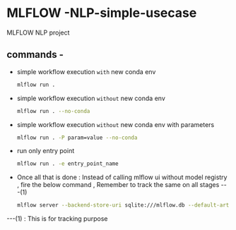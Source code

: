 # MLFLOW -NLP-simple-usecase
MLFLOW NLP project


## commands -

* simple workflow execution `with` new conda env
    ```bash
    mlflow run .
    ```

* simple workflow execution `without` new conda env
    ```bash
    mlflow run . --no-conda
    ```

* simple workflow execution `without` new conda env with parameters
    ```bash
    mlflow run . -P param=value --no-conda
    ```

* run only entry point 
    ```bash
    mlflow run . -e entry_point_name
    ```


* Once all that is done : Instead of calling mlflow ui without model registry , fire the below command , Remember to track the same on all stages ---(1)
    ```bash
    mlflow server --backend-store-uri sqlite:///mlflow.db --default-artifact-root ./artifacts --host 127.0.0.1 --port 5700
    ```

---(1) : This is for tracking purpose


